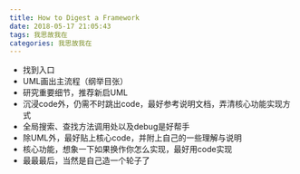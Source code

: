 ```yaml
---
title: How to Digest a Framework
date: 2018-05-17 21:05:43
tags: 我思故我在
categories: 我思故我在
---
```

* 找到入口
* UML画出主流程（纲举目张）
* 研究重要细节，推荐新启UML
* 沉浸code外，仍需不时跳出code，最好参考说明文档，弄清核心功能实现方式
* 全局搜索、查找方法调用处以及debug是好帮手
* 除UML外，最好贴上核心code，并附上自己的一些理解与说明
* 核心功能，想象一下如果换作你怎么实现，最好用code实现
* 最最最后，当然是自己造一个轮子了


